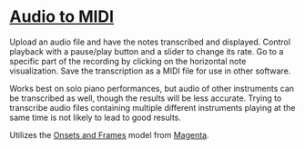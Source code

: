 # [Audio to MIDI](https://audio-to-midi.netlify.app/)

Upload an audio file and have the notes transcribed and displayed. Control playback with a pause/play button and a slider to change its rate. Go to a specific part of the recording by clicking on the horizontal note visualization. Save the transcription as a MIDI file for use in other software.

Works best on solo piano performances, but audio of other instruments can be transcribed as well, though the results will be less accurate. Trying to transcribe audio files containing multiple different instruments playing at the same time is not likely to lead to good results.

Utilizes the [Onsets and Frames](https://magenta.tensorflow.org/onsets-frames) model from [Magenta](https://magenta.tensorflow.org/). 

